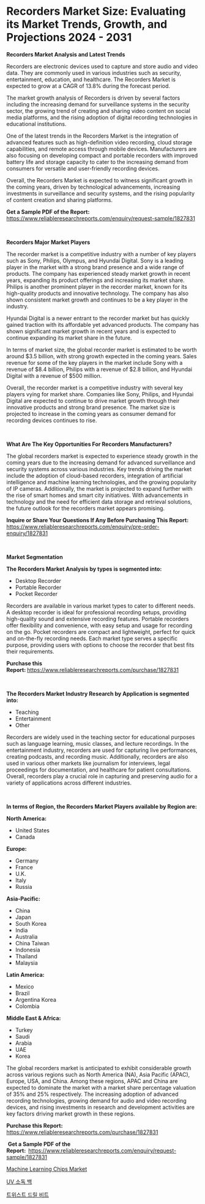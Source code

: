 <p><h1>Recorders Market Size: Evaluating its Market Trends, Growth, and Projections 2024 - 2031</h1></p><p><strong>Recorders Market Analysis and Latest Trends</strong></p>
<p><p>Recorders are electronic devices used to capture and store audio and video data. They are commonly used in various industries such as security, entertainment, education, and healthcare. The Recorders Market is expected to grow at a CAGR of 13.8% during the forecast period.</p><p>The market growth analysis of Recorders is driven by several factors including the increasing demand for surveillance systems in the security sector, the growing trend of creating and sharing video content on social media platforms, and the rising adoption of digital recording technologies in educational institutions.</p><p>One of the latest trends in the Recorders Market is the integration of advanced features such as high-definition video recording, cloud storage capabilities, and remote access through mobile devices. Manufacturers are also focusing on developing compact and portable recorders with improved battery life and storage capacity to cater to the increasing demand from consumers for versatile and user-friendly recording devices.</p><p>Overall, the Recorders Market is expected to witness significant growth in the coming years, driven by technological advancements, increasing investments in surveillance and security systems, and the rising popularity of content creation and sharing platforms.</p></p>
<p><strong>Get a Sample PDF of the Report:&nbsp;</strong> <a href="https://www.reliableresearchreports.com/enquiry/request-sample/1827831">https://www.reliableresearchreports.com/enquiry/request-sample/1827831</a></p>
<p>&nbsp;</p>
<p><strong>Recorders Major Market Players</strong></p>
<p><p>The recorder market is a competitive industry with a number of key players such as Sony, Philips, Olympus, and Hyundai Digital. Sony is a leading player in the market with a strong brand presence and a wide range of products. The company has experienced steady market growth in recent years, expanding its product offerings and increasing its market share. Philips is another prominent player in the recorder market, known for its high-quality products and innovative technology. The company has also shown consistent market growth and continues to be a key player in the industry.</p><p>Hyundai Digital is a newer entrant to the recorder market but has quickly gained traction with its affordable yet advanced products. The company has shown significant market growth in recent years and is expected to continue expanding its market share in the future.</p><p>In terms of market size, the global recorder market is estimated to be worth around $3.5 billion, with strong growth expected in the coming years. Sales revenue for some of the key players in the market include Sony with a revenue of $8.4 billion, Philips with a revenue of $2.8 billion, and Hyundai Digital with a revenue of $500 million.</p><p>Overall, the recorder market is a competitive industry with several key players vying for market share. Companies like Sony, Philips, and Hyundai Digital are expected to continue to drive market growth through their innovative products and strong brand presence. The market size is projected to increase in the coming years as consumer demand for recording devices continues to rise.</p></p>
<p>&nbsp;</p>
<p><strong>What Are The Key Opportunities For Recorders Manufacturers?</strong></p>
<p><p>The global recorders market is expected to experience steady growth in the coming years due to the increasing demand for advanced surveillance and security systems across various industries. Key trends driving the market include the adoption of cloud-based recorders, integration of artificial intelligence and machine learning technologies, and the growing popularity of IP cameras. Additionally, the market is projected to expand further with the rise of smart homes and smart city initiatives. With advancements in technology and the need for efficient data storage and retrieval solutions, the future outlook for the recorders market appears promising.</p></p>
<p><strong>Inquire or Share Your Questions If Any Before Purchasing This Report:</strong> <a href="https://www.reliableresearchreports.com/enquiry/pre-order-enquiry/1827831">https://www.reliableresearchreports.com/enquiry/pre-order-enquiry/1827831</a></p>
<p>&nbsp;</p>
<p><strong>Market Segmentation</strong></p>
<p><strong>The Recorders Market Analysis by types is segmented into:</strong></p>
<p><ul><li>Desktop Recorder</li><li>Portable Recorder</li><li>Pocket Recorder</li></ul></p>
<p><p>Recorders are available in various market types to cater to different needs. A desktop recorder is ideal for professional recording setups, providing high-quality sound and extensive recording features. Portable recorders offer flexibility and convenience, with easy setup and usage for recording on the go. Pocket recorders are compact and lightweight, perfect for quick and on-the-fly recording needs. Each market type serves a specific purpose, providing users with options to choose the recorder that best fits their requirements.</p></p>
<p><strong>Purchase this Report:&nbsp;</strong><a href="https://www.reliableresearchreports.com/purchase/1827831">https://www.reliableresearchreports.com/purchase/1827831</a></p>
<p>&nbsp;</p>
<p><strong>The Recorders Market Industry Research by Application is segmented into:</strong></p>
<p><ul><li>Teaching</li><li>Entertainment</li><li>Other</li></ul></p>
<p><p>Recorders are widely used in the teaching sector for educational purposes such as language learning, music classes, and lecture recordings. In the entertainment industry, recorders are used for capturing live performances, creating podcasts, and recording music. Additionally, recorders are also used in various other markets like journalism for interviews, legal proceedings for documentation, and healthcare for patient consultations. Overall, recorders play a crucial role in capturing and preserving audio for a variety of applications across different industries.</p></p>
<p>&nbsp;</p>
<p><strong>In terms of Region, the Recorders Market Players available by Region are:</strong></p>
<p>
    <p> <strong> North America: </strong>
        <ul>
            <li>United States</li>
            <li>Canada</li>
        </ul>
        </p> 
    <p> <strong> Europe: </strong>
        <ul>
            <li>Germany</li>
            <li>France</li>
            <li>U.K.</li>
            <li>Italy</li>
            <li>Russia</li>
        </ul>
        </p> 
    <p> <strong> Asia-Pacific: </strong>
        <ul>
            <li>China</li>
            <li>Japan</li>
            <li>South Korea</li>
            <li>India</li>
            <li>Australia</li>
            <li>China Taiwan</li>
            <li>Indonesia</li>
            <li>Thailand</li>
            <li>Malaysia</li>
        </ul>
        </p> 
    <p> <strong> Latin America: </strong>
        <ul>
            <li>Mexico</li>
            <li>Brazil</li>
            <li>Argentina Korea</li>
            <li>Colombia</li>
        </ul>
        </p> 
    <p> <strong> Middle East & Africa: </strong>
        <ul>
            <li>Turkey</li>
            <li>Saudi</li>
            <li>Arabia</li>
            <li>UAE</li>
            <li>Korea</li>
        </ul>
    </p>
    </p>
<p><p>The global recorders market is anticipated to exhibit considerable growth across various regions such as North America (NA), Asia Pacific (APAC), Europe, USA, and China. Among these regions, APAC and China are expected to dominate the market with a market share percentage valuation of 35% and 25% respectively. The increasing adoption of advanced recording technologies, growing demand for audio and video recording devices, and rising investments in research and development activities are key factors driving market growth in these regions.</p></p>
<p><strong>Purchase this Report: </strong><a href="https://www.reliableresearchreports.com/purchase/1827831">https://www.reliableresearchreports.com/purchase/1827831</a></p>
<p>&nbsp;<strong>Get a Sample PDF of the Report:&nbsp;&nbsp;</strong><a href="https://www.reliableresearchreports.com/enquiry/request-sample/1827831">https://www.reliableresearchreports.com/enquiry/request-sample/1827831</a></p>
<p><strong></strong></p>
<p><p><a href="https://github.com/PeterParrish5/Market-Research-Report-List-4/blob/main/machine-learning-chips-market.md">Machine Learning Chips Market</a></p><p><a href="https://medium.com/@sillysally687568/%EC%9E%90%EC%99%B8%EC%84%A0-%EC%86%8C%EB%8F%85-%EA%B0%80%EB%B0%A9-%EC%8B%9C%EC%9E%A5-%EA%B7%9C%EB%AA%A8%EB%8A%94-%EC%A0%84-%EC%84%B8%EA%B3%84-%EC%82%B0%EC%97%85%EC%97%90%EC%84%9C-%EA%B0%80%EC%9E%A5-%EC%A2%8B%EC%9D%80-%EB%A7%88%EC%BC%80%ED%8C%85-%EC%B1%84%EB%84%90%EC%9D%84-%EB%B3%B4%EC%97%AC%EC%A4%8D%EB%8B%88%EB%8B%A4-ae1684b6dc86">UV 소독 백</a></p><p><a href="https://medium.com/@bobbyreitenberg879562023/%EB%94%94%EC%BD%94%EB%94%A9-%ED%8A%B8%EC%9C%84%EC%8A%A4%ED%8A%B8-%EB%93%9C%EB%A6%B4-%EB%B9%84%ED%8A%B8-%EC%8B%9C%EC%9E%A5-%EC%A7%80%ED%91%9C-%EC%8B%9C%EC%9E%A5-%EC%A0%90%EC%9C%A0%EC%9C%A8-%ED%8A%B8%EB%A0%8C%EB%93%9C-%EB%B0%8F-%EC%84%B1%EC%9E%A5-%ED%8C%A8%ED%84%B4-0d7739933ba1">트위스트 드릴 비트</a></p></p>